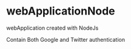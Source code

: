 # webApplicationNode
webApplication created with NodeJs

Contain Both Google and Twitter authentication
